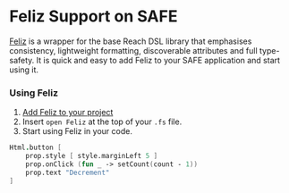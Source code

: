 # Feliz Support on SAFE
[Feliz](https://github.com/Zaid-Ajaj/Feliz) is a wrapper for the base Reach DSL library that emphasises consistency, lightweight formatting, discoverable attributes and full type-safety. It is quick and easy to add Feliz to your SAFE application and start using it.

### Using Feliz
1. [Add Feliz to your project](../package-management/add-npm-package-to-client.md)
1. Insert `open Feliz` at the top of your `.fs` file.
1. Start using Feliz in your code.

```fsharp
Html.button [
    prop.style [ style.marginLeft 5 ]
    prop.onClick (fun _ -> setCount(count - 1))
    prop.text "Decrement"
]
```

